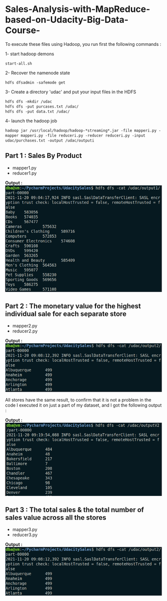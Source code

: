 # Sales-Analysis-with-MapReduce-based-on-Udacity-Big-Data-Course-

To execute these files using Hadoop, you run first the following commands :

1- start hadoop demons
```
start-all.sh
```
2- Recover the namenode state
```
hdfs dfsadmin -safemode get
```
3- Create a directory 'udac' and put your input files in the HDFS
```
hdfs dfs -mkdir /udac
hdfs dfs -put purcases.txt /udac/
hdfs dfs -put data.txt /udac/
```
4- launch the hadoop job
```
hadoop jar /usr/local/hadoop/hadoop-*streaming*.jar -file mapperi.py -mapper mapperi.py -file reduceri.py -reducer reduceri.py -input udac/purchases.txt -output /udac/outputi
```

## Part 1 : Sales By Product
- mapper1.py
- reducer1.py

**Output :**
![This is an image](images/1.png)

## Part 2 : The monetary value for the highest individual sale for each separate store
- mapper2.py
- reducer2.py

**Output :**
![This is an image](images/2.png)

All stores have the same result, to confirm that it is not a problem in the code I executed it on just a part of my dataset, and I got the following output :

**Output :**
![This is an image](images/2v2.png)

## Part 3 : The total sales & the total number of sales value across all the stores
- mapper3.py
- reducer3.py

**Output :**
![This is an image](images/2.png)
